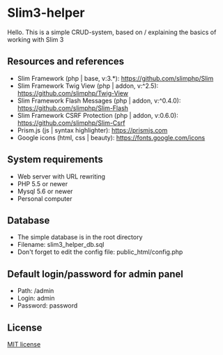 # Slim3-helper

Hello. This is a simple CRUD-system, based on / explaining the basics of working with Slim 3 

## Resources and references

* Slim Framework (php | base, v:3.*): https://github.com/slimphp/Slim
* Slim Framework Twig View (php | addon, v:^2.5): https://github.com/slimphp/Twig-View
* Slim Framework Flash Messages (php | addon, v:^0.4.0): https://github.com/slimphp/Slim-Flash
* Slim Framework CSRF Protection (php | addon, v:0.6.0): https://github.com/slimphp/Slim-Csrf
* Prism.js (js | syntax highlighter): https://prismjs.com
* Google icons (html, css | beauty): https://fonts.google.com/icons

## System requirements

* Web server with URL rewriting
* PHP 5.5 or newer
* Mysql 5.6 or newer
* Personal сomputer

## Database

* The simple database is in the root directory
* Filename: slim3_helper_db.sql
* Don't forget to edit the config file: public_html/config.php

## Default login/password for admin panel

* Path: /admin
* Login: admin
* Password: password

## License

[MIT license](https://github.com/baraboolka/slim3helper/blob/master/LICENSE)
